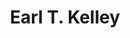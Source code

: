 ---
title: Earl T. Kelley
permalink: /stories/earl-t-kelley
layout: biography
group: Story Finder
---